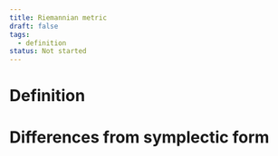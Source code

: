 ```yaml
---
title: Riemannian metric
draft: false
tags:
  - definition
status: Not started
---
```

# Definition

# Differences from symplectic form
